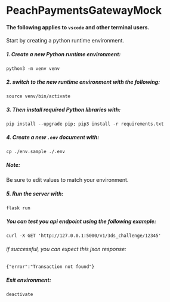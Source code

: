 

# PeachPaymentsGatewayMock 

#### The following applies to `vscode` and other terminal users.
Start by creating a python runtime environment.
##### 1. Create a new Python runtime environment:
```shell
python3 -m venv venv
```

##### 2. switch to the new runtime environment with the following:
```shell
source venv/bin/activate
```

##### 3. Then install required Python libraries with:
```shell
pip install --upgrade pip; pip3 install -r requirements.txt
```

##### 4. Create a new `.env` document with:
```shell
cp ./env.sample ./.env
```
##### **Note:**
Be sure to edit values to match your environment.

##### 5. Run the server with:
```shell
flask run
```

##### You can test you api endpoint using the following example:
```shell
curl -X GET 'http://127.0.0.1:5000/v1/3ds_challenge/12345'
```

###### if successful, you can expect this json response:
```shell
{"error":"Transaction not found"}
```


##### Exit environment:
```shell
deactivate
```